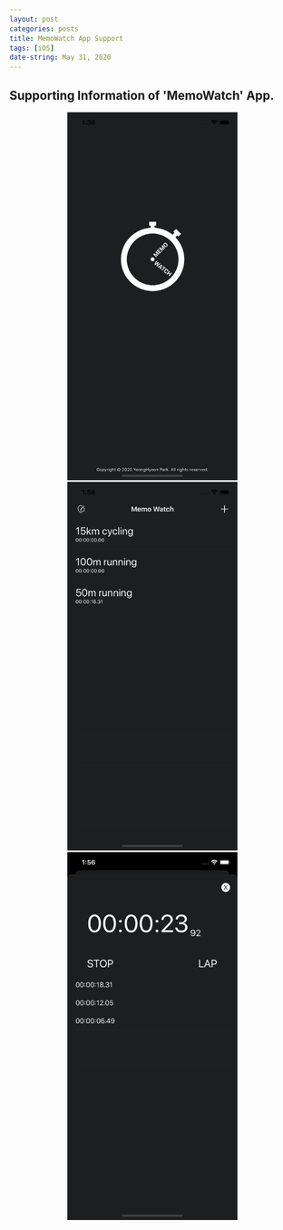 ```yaml
---
layout: post
categories: posts
title: MemoWatch App Support
tags: [iOS]
date-string: May 31, 2020
---
```


## Supporting Information of 'MemoWatch' App.

<center>
    <p>
        <img src="/images/2020-05-31/shot1.png" width="300">
				<img src="/images/2020-05-31/shot2.png" width="300">
        <img src="/images/2020-05-31/shot3.png" width="300">
    </p>
</center>

